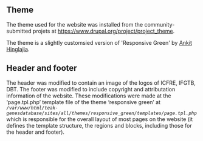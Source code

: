 ## Theme
The theme used for the website was installed from the community-submitted projets at https://www.drupal.org/project/project_theme.

The theme is a slightly customsied version of 'Responsive Green' by [Ankit Hinglajia](https://about.me/ankithinglajia "Ankit  Hinglajia").

## Header and footer
The header was modified to contain an image of the logos of ICFRE, IFGTB, DBT. The footer was modified to include copyright and attributation information of the website. These modifications were made at the ‘page.tpl.php’ template file of the theme ‘responsive green’ at *`/var/www/html/teak-genesdatabase/sites/all/themes/responsive_green/templates/page.tpl.php`* which is responsible for the overall layout of most pages on the website (it defines the template structure, the regions and blocks, including those for the header and footer).
